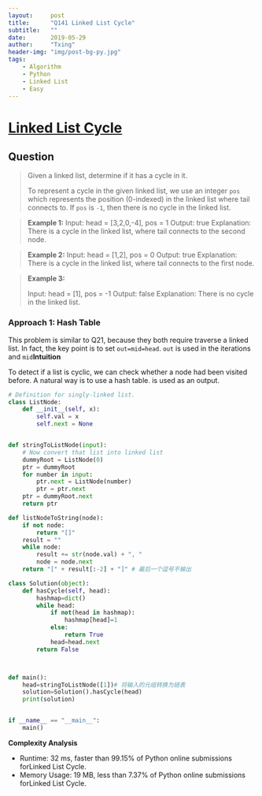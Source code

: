 ```yaml
---
layout:     post
title:      "Q141 Linked List Cycle"
subtitle:   ""
date:       2019-05-29
author:     "Txing"
header-img: "img/post-bg-py.jpg"
tags:
    - Algorithm
    - Python
    - Linked List
    - Easy
---
```


# [Linked List Cycle](<https://leetcode.com/problems/linked-list-cycle/>)

## Question 

> Given a linked list, determine if it has a cycle in it.
>
> To represent a cycle in the given linked list, we use an integer `pos` which represents the position (0-indexed) in the linked list where tail connects to. If `pos` is `-1`, then there is no cycle in the linked list.

> **Example 1:**
> Input: head = [3,2,0,-4], pos = 1
> Output: true
> Explanation: There is a cycle in the linked list, where tail connects to the second node.

> **Example 2:**
> Input: head = [1,2], pos = 0
> Output: true
> Explanation: There is a cycle in the linked list, where tail connects to the first node.

> **Example 3:**
>
> Input: head = [1], pos = -1
> Output: false
> Explanation: There is no cycle in the linked list.

### Approach 1: Hash Table

This problem is similar to Q21, because they both require traverse a linked list. In fact, the key point is to set  `out=mid=head`. `out` is used in the iterations and `mid`**Intuition**

To detect if a list is cyclic, we can check whether a node had been visited before. A natural way is to use a hash table. is used as an output.

```python
# Definition for singly-linked list.
class ListNode:
    def __init__(self, x):
        self.val = x
        self.next = None


def stringToListNode(input):
    # Now convert that list into linked list
    dummyRoot = ListNode(0)
    ptr = dummyRoot
    for number in input:
        ptr.next = ListNode(number)
        ptr = ptr.next
    ptr = dummyRoot.next
    return ptr

def listNodeToString(node):
    if not node:
        return "[]"
    result = ""
    while node:
        result += str(node.val) + ", "
        node = node.next
    return "[" + result[:-2] + "]" # 最后一个逗号不输出

class Solution(object):
    def hasCycle(self, head):
        hashmap=dict()
        while head:
            if not(head in hashmap):
                hashmap[head]=1
            else:
                return True
            head=head.next
        return False



def main():
    head=stringToListNode([1])# 将输入的元组转换为链表
    solution=Solution().hasCycle(head)
    print(solution)


if __name__ == "__main__":
    main()
```

**Complexity Analysis**

- Runtime: 32 ms, faster than 99.15% of Python online submissions forLinked List Cycle.
- Memory Usage: 19 MB, less than 7.37% of Python online submissions forLinked List Cycle.

